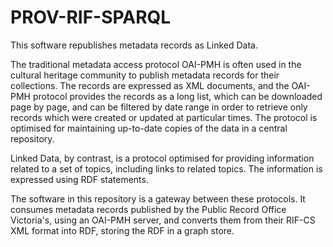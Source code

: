 # PROV-RIF-SPARQL

This software republishes metadata records as Linked Data.

The traditional metadata access protocol OAI-PMH is often used in the cultural heritage community to publish metadata records for their collections. The records are expressed as XML documents, and the OAI-PMH protocol provides the records as a long list, which can be downloaded page by page, and can be filtered by date range in order to retrieve only records which were created or updated at particular times. The protocol is optimised for maintaining up-to-date copies of the data in a central repository.

Linked Data, by contrast, is a protocol optimised for providing information related to a set of topics, including links to related topics. The information is expressed using RDF statements.

The software in this repository is a gateway between these protocols. It consumes metadata records published by the Public Record Office Victoria's, using an OAI-PMH server, and converts them from their RIF-CS XML format into RDF, storing the RDF in a graph store.
